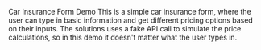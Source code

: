 Car Insurance Form Demo
This is a simple car insurance form, where the user can type in basic information and get different pricing options based on their inputs.
The solutions uses a fake API call to simulate the price calculations, so in this demo it doesn't matter what the user types in.
